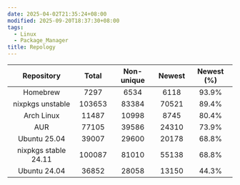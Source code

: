 ```yaml
---
date: 2025-04-02T21:35:24+08:00
modified: 2025-09-20T18:37:30+08:00
tags:
  - Linux
  - Package_Manager
title: Repology
---
```


|      Repository      | Total  | Non-unique | Newest | Newest (%) |
| :------------------: | :----: | :--------: | :----: | :--------: |
|       Homebrew       |  7297  |    6534    |  6118  |   93.9%    |
|   nixpkgs unstable   | 103653 |   83384    | 70521  |   89.4%    |
|      Arch Linux      | 11487  |   10998    |  8745  |   80.4%    |
|         AUR          | 77105  |   39586    | 24310  |   73.9%    |
|     Ubuntu 25.04     | 39007  |   29600    | 20178  |   68.8%    |
| nixpkgs stable 24.11 | 100087 |   81010    | 55138  |   68.8%    |
|     Ubuntu 24.04     | 36852  |   28058    | 13150  |   44.3%    |

